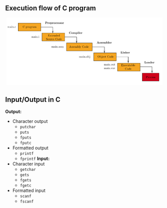 ## Execution flow of C program

![](/attachments/Pasted%20image%2020241008230947.png)

## Input/Output in C
**Output:**
- Character output
	- `putchar`
	- `puts`
	- `fputs`
	- `fputc`
- Formatted output
	- `printf`
	- `fprintf`
**Input:**
- Character input
	- `getchar`
	- `gets`
	- `fgets`
	- `fgetc`
- Formatted input 
	- `scanf`
	- `fscanf`